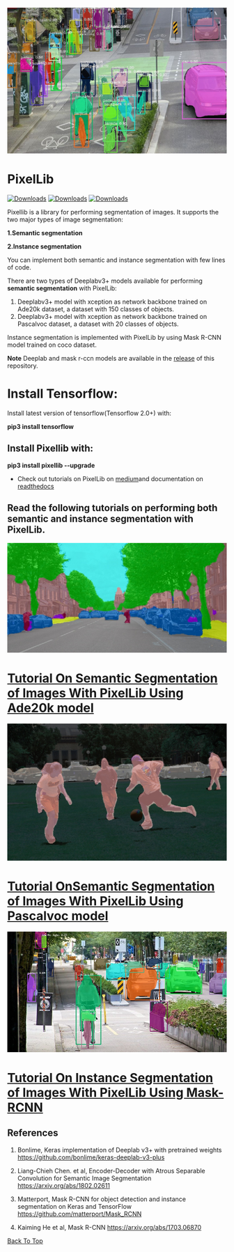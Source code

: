 ![alt_test1](instance_mask/cover.jpg)
# PixelLib 

[![Downloads](https://pepy.tech/badge/pixellib)](https://pepy.tech/project/pixellib)  [![Downloads](https://pepy.tech/badge/pixellib/month)](https://pepy.tech/project/pixellib/month)  [![Downloads](https://pepy.tech/badge/pixellib/week)](https://pepy.tech/project/pixellib/week)

Pixellib is a library for performing segmentation of images. It supports the two major types of image segmentation: 

**1.Semantic segmentation**

**2.Instance segmentation**

You can implement both semantic and instance segmentation with few lines of code.

There are two types of Deeplabv3+ models available for performing **semantic segmentation** with PixelLib:

1. Deeplabv3+ model with xception as network backbone trained on Ade20k dataset, a dataset with 150 classes of objects.
2. Deeplabv3+ model with xception as network backbone trained on Pascalvoc dataset, a dataset with 20 classes of objects. 

Instance segmentation is implemented with PixelLib by using Mask R-CNN model trained on coco dataset.

**Note** Deeplab and mask r-ccn models are available  in the [release](https://github.com/ayoolaolafenwa/PixelLib/releases) of this repository.

# Install Tensorflow:

Install latest version of tensorflow(Tensorflow 2.0+) with:

**pip3 install tensorflow**


## Install Pixellib with:
**pip3 install pixellib --upgrade**

* Check out tutorials on PixelLib on [medium](https://medium.com/@olafenwaayoola/image-segmentation-with-six-lines-0f-code-acb870a462e8)and documentation on [readthedocs](https://pixellib.readthedocs.io/en/latest/)


## Read the following tutorials on performing both semantic and instance segmentation with PixelLib.

![alt_test1](Images/ade_cover.jpg)
# [Tutorial On Semantic Segmentation of Images With PixelLib Using Ade20k model](Tutorials/image_ade20k.md)


![alt_test3](Images/pascal.jpg)
# [Tutorial OnSemantic Segmentation of Images With PixelLib Using Pascalvoc model](Tutorials/image_pascalvoc.md)

![alt_test1](instance_mask/result2.jpg)
# [Tutorial On Instance Segmentation of Images With PixelLib Using Mask-RCNN](Tutorials/image_instance.md)



## References
1. Bonlime, Keras implementation of Deeplab v3+ with pretrained weights  https://github.com/bonlime/keras-deeplab-v3-plus

2. Liang-Chieh Chen. et al, Encoder-Decoder with Atrous Separable Convolution for Semantic Image Segmentation https://arxiv.org/abs/1802.02611

3. Matterport, Mask R-CNN for object detection and instance segmentation on Keras and TensorFlow https://github.com/matterport/Mask_RCNN

4. Kaiming He et al, Mask R-CNN https://arxiv.org/abs/1703.06870

[Back To Top](#pixellib)
